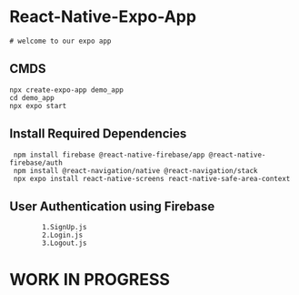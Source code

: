 # React-Native-Expo-App

    
    # welcome to our expo app

   ## CMDS
    npx create-expo-app demo_app
    cd demo_app
    npx expo start

   ## Install Required Dependencies
     npm install firebase @react-native-firebase/app @react-native-firebase/auth
     npm install @react-navigation/native @react-navigation/stack
     npx expo install react-native-screens react-native-safe-area-context
   
   ## User Authentication using Firebase 
            1.SignUp.js
            2.Login.js
            3.Logout.js
 # WORK IN PROGRESS
